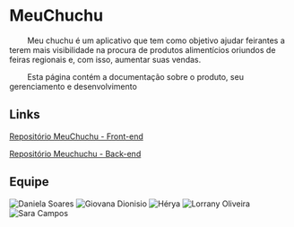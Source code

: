 # MeuChuchu
<p aling= "justify"> &emsp;&emsp; 
Meu chuchu é um aplicativo que tem como objetivo ajudar feirantes a terem mais visibilidade na procura de produtos alimentícios oriundos de feiras regionais e, com isso, aumentar suas vendas. </p>
<p aling= "justify"> &emsp;&emsp; 
Esta página contém a documentação sobre o produto, seu gerenciamento e desenvolvimento</p>

## Links
[Repositório MeuChuchu - Front-end](https://github.com/lorranyoliveira/MeuChuchu)

[Repositório Meuchuchu - Back-end](https://github.com/saracampss/MeuChuchu-Backend)

## Equipe
 
![Daniela Soares]()
![Giovana Dionisio]()
![Hérya]()
![Lorrany Oliveira]()
![Sara Campos]()

 
